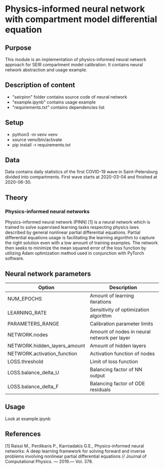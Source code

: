 # Physics-informed neural network with compartment model differential equation

## Purpose
This module is an implementation of physics-informed neural network approach for SEIR compartment model calibration.
It contains neural network abstraction and usage example.

## Description of content

* "seirpinn" folder contains source code of neural network
* "example.ipynb" contains usage example
* "requirements.txt" contains dependencies list

## Setup
* python3 -m venv venv
* source venv/bin/activate
* pip install -r requirements.txt

## Data

Data contains daily statistics of the first COVID-19 wave in Saint-Petersburg divided into compartments. First wave starts at 2020-03-04 and finished at 2020-06-30.

## Theory

### Physics-informed neural networks

Physics-informed neural network (PINN) [1] is a neural
network which is trained to solve supervised learning tasks
respecting physics laws described by general nonlinear partial
differential equations. Partial differential equations usage is
facilitating the learning algorithm to capture the right solution
even with a low amount of training examples.
The network then seeks to minimize the mean squared error
of the loss function by utilizing Adam optimization method
used in conjunction with PyTorch software.

## Neural network parameters

|Option|Description|
|------|-----------|
|NUM_EPOCHS | Amount of learning iterations|
|LEARNING_RATE| Sensitivity of optimization algorithm|
|PARAMETERS_RANGE| Calibration parameter limits |
|NETWORK.nodes| Amount of nodes in neural network per layer |
|NETWORK.hidden_layers_amount| Amount of hidden layers |
|NETWORK.activation_function | Activation function of nodes| 
|LOSS.threshold| Limit of loss function |
|LOSS.balance_delta_U | Balancing factor of NN output |
|LOSS.balance_delta_F | Balancing factor of ODE residuals |


## Usage
Look at example.ipynb

## References

[1] Raissi M., Perdikaris P., Karniadakis G.E., Physics-informed neural
networks: A deep learning framework for solving forward and inverse
problems involving nonlinear partial differential equations // Journal of
Computational Physics. — 2019.— Vol. 378.